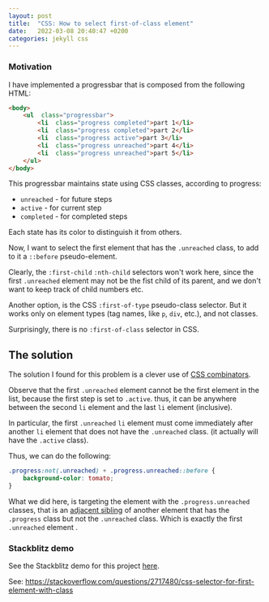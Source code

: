 ```yaml
---
layout: post
title:  "CSS: How to select first-of-class element"
date:   2022-03-08 20:40:47 +0200
categories: jekyll css
---
```

### Motivation

I have implemented a progressbar that is composed from the following HTML:

```html
<body>
	<ul  class="progressbar">
		<li  class="progress completed">part 1</li>
		<li  class="progress completed">part 2</li>
		<li  class="progress active">part 3</li>
		<li  class="progress unreached">part 4</li>
		<li  class="progress unreached">part 5</li>
	</ul>
</body>
```

This progressbar maintains state using CSS classes, according to progress:
* `unreached` - for future steps
* `active` - for current step
* `completed` - for completed steps

Each state has its color to distinguish it from others.

Now, I want to select the first element that has the `.unreached` class, to add to it a `::before` pseudo-element.

Clearly, the `:first-child` `:nth-child` selectors won't work here, since the first `.unreached` element may not be the fist child of its parent, and we don't  want to keep track of child numbers etc.

Another option, is the CSS `:first-of-type` pseudo-class selector. But it works only on element types (tag names, like `p`, `div`, etc.), and not classes.

Surprisingly, there is no `:first-of-class` selector in CSS.


## The solution

The solution I found for this problem is a clever use of [CSS combinators](https://developer.mozilla.org/en-US/docs/Web/CSS/CSS_Selectors).

Observe that the first `.unreached` element cannot be the first element in the list, because the first step is set to `.active`. thus, it can be anywhere between the second `li` element and the last `li` element (inclusive). 

In particular, the first `.unreached` `li` element must come immediately after another `li` element that does not have the `.unreached` class. (it actually will have the `.active` class).

Thus, we can do the following:

```css
.progress:not(.unreached) + .progress.unreached::before {
	background-color: tomato;
}
```

What we did here, is targeting  the element with the `.progress.unreached` classes, that is an [adjacent sibling](https://developer.mozilla.org/en-US/docs/Web/CSS/Adjacent_sibling_combinator) of another element that has the `.progress` class but not the `.unreached` class.  Which is exactly the first `.unreached` element .


### Stackblitz demo

See the Stackblitz demo for this project [here](https://stackblitz.com/edit/web-platform-yqkgpm?file=styles.css).

See: https://stackoverflow.com/questions/2717480/css-selector-for-first-element-with-class

